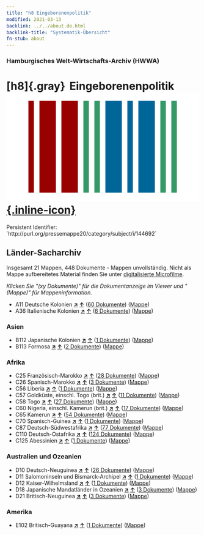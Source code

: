 ```yaml
---
title: "h8 Eingeborenenpolitik"
modified: 2021-03-13
backlink: ../../about.de.html
backlink-title: "Systematik-Übersicht"
fn-stub: about
---
```


### Hamburgisches Welt-Wirtschafts-Archiv (HWWA)

# [h8]{.gray}&#8201; Eingeborenenpolitik &#160; [![Wikidata](/images/Wikidata-logo.svg "Wikidata"){.inline-icon}](http://www.wikidata.org/entity/Q99427895)

<div class="hint">Persistent Identifier: `http://purl.org/pressemappe20/category/subject/i/144692`</div>







## Länder-Sacharchiv




Insgesamt 21 Mappen, 448 Dokumente - Mappen unvollständig.
Nicht als Mappe aufbereitetes Material finden Sie unter [digitalisierte Microfilme](/film/h1_sh.de.html).

_Klicken Sie "(xy Dokumente)" für die Dokumentanzeige im Viewer und "(Mappe)" für Mappeninformation._



- A11 Deutsche Kolonien [**&nearr;**](../../../geo/i/140960/about.de.html "Deutsche Kolonien (alle Mappen)") [**&uarr;**](../../../geo/about.de.html#A11 "Ländersystematik") (<a href="https://pm20.zbw.eu/iiifview/folder/sh/140960,144692" title="über: Deutsche Kolonien : Eingeborenenpolitik" target="_blank">60 Dokumente</a>) ([Mappe](../../../../folder/sh/1409xx/140960/1446xx/144692/about.de.html))
- A36 Italienische Kolonien [**&nearr;**](../../../geo/i/141012/about.de.html "Italienische Kolonien (alle Mappen)") [**&uarr;**](../../../geo/about.de.html#A36 "Ländersystematik") (<a href="https://pm20.zbw.eu/iiifview/folder/sh/141012,144692" title="über: Italienische Kolonien : Eingeborenenpolitik" target="_blank">6 Dokumente</a>) ([Mappe](../../../../folder/sh/1410xx/141012/1446xx/144692/about.de.html))

### Asien

- B112 Japanische Kolonien [**&nearr;**](../../../geo/i/141273/about.de.html "Japanische Kolonien (alle Mappen)") [**&uarr;**](../../../geo/about.de.html#B112 "Ländersystematik") (<a href="https://pm20.zbw.eu/iiifview/folder/sh/141273,144692" title="über: Japanische Kolonien : Eingeborenenpolitik" target="_blank">1 Dokumente</a>) ([Mappe](../../../../folder/sh/1412xx/141273/1446xx/144692/about.de.html))
- B113 Formosa [**&nearr;**](../../../geo/i/141274/about.de.html "Formosa (alle Mappen)") [**&uarr;**](../../../geo/about.de.html#B113 "Ländersystematik") (<a href="https://pm20.zbw.eu/iiifview/folder/sh/141274,144692" title="über: Formosa : Eingeborenenpolitik" target="_blank">2 Dokumente</a>) ([Mappe](../../../../folder/sh/1412xx/141274/1446xx/144692/about.de.html))

### Afrika

- C25 Französisch-Marokko [**&nearr;**](../../../geo/i/141358/about.de.html "Französisch-Marokko (alle Mappen)") [**&uarr;**](../../../geo/about.de.html#C25 "Ländersystematik") (<a href="https://pm20.zbw.eu/iiifview/folder/sh/141358,144692" title="über: Französisch-Marokko : Eingeborenenpolitik" target="_blank">28 Dokumente</a>) ([Mappe](../../../../folder/sh/1413xx/141358/1446xx/144692/about.de.html))
- C26 Spanisch-Marokko [**&nearr;**](../../../geo/i/141359/about.de.html "Spanisch-Marokko (alle Mappen)") [**&uarr;**](../../../geo/about.de.html#C26 "Ländersystematik") (<a href="https://pm20.zbw.eu/iiifview/folder/sh/141359,144692" title="über: Spanisch-Marokko : Eingeborenenpolitik" target="_blank">3 Dokumente</a>) ([Mappe](../../../../folder/sh/1413xx/141359/1446xx/144692/about.de.html))
- C56 Liberia [**&nearr;**](../../../geo/i/141405/about.de.html "Liberia (alle Mappen)") [**&uarr;**](../../../geo/about.de.html#C56 "Ländersystematik") (<a href="https://pm20.zbw.eu/iiifview/folder/sh/141405,144692" title="über: Liberia : Eingeborenenpolitik" target="_blank">1 Dokumente</a>) ([Mappe](../../../../folder/sh/1414xx/141405/1446xx/144692/about.de.html))
- C57 Goldküste, einschl. Togo (brit.) [**&nearr;**](../../../geo/i/141406/about.de.html "Goldküste, einschl. Togo (brit.) (alle Mappen)") [**&uarr;**](../../../geo/about.de.html#C57 "Ländersystematik") (<a href="https://pm20.zbw.eu/iiifview/folder/sh/141406,144692" title="über: Goldküste, einschl. Togo (brit.) : Eingeborenenpolitik" target="_blank">11 Dokumente</a>) ([Mappe](../../../../folder/sh/1414xx/141406/1446xx/144692/about.de.html))
- C58 Togo [**&nearr;**](../../../geo/i/141408/about.de.html "Togo (alle Mappen)") [**&uarr;**](../../../geo/about.de.html#C58 "Ländersystematik") (<a href="https://pm20.zbw.eu/iiifview/folder/sh/141408,144692" title="über: Togo : Eingeborenenpolitik" target="_blank">27 Dokumente</a>) ([Mappe](../../../../folder/sh/1414xx/141408/1446xx/144692/about.de.html))
- C60 Nigeria, einschl. Kamerun (brit.) [**&nearr;**](../../../geo/i/141409/about.de.html "Nigeria, einschl. Kamerun (brit.) (alle Mappen)") [**&uarr;**](../../../geo/about.de.html#C60 "Ländersystematik") (<a href="https://pm20.zbw.eu/iiifview/folder/sh/141409,144692" title="über: Nigeria, einschl. Kamerun (brit.) : Eingeborenenpolitik" target="_blank">17 Dokumente</a>) ([Mappe](../../../../folder/sh/1414xx/141409/1446xx/144692/about.de.html))
- C65 Kamerun [**&nearr;**](../../../geo/i/141410/about.de.html "Kamerun (alle Mappen)") [**&uarr;**](../../../geo/about.de.html#C65 "Ländersystematik") (<a href="https://pm20.zbw.eu/iiifview/folder/sh/141410,144692" title="über: Kamerun : Eingeborenenpolitik" target="_blank">54 Dokumente</a>) ([Mappe](../../../../folder/sh/1414xx/141410/1446xx/144692/about.de.html))
- C70 Spanisch-Guinea [**&nearr;**](../../../geo/i/141412/about.de.html "Spanisch-Guinea (alle Mappen)") [**&uarr;**](../../../geo/about.de.html#C70 "Ländersystematik") (<a href="https://pm20.zbw.eu/iiifview/folder/sh/141412,144692" title="über: Spanisch-Guinea : Eingeborenenpolitik" target="_blank">1 Dokumente</a>) ([Mappe](../../../../folder/sh/1414xx/141412/1446xx/144692/about.de.html))
- C87 Deutsch-Südwestafrika [**&nearr;**](../../../geo/i/141450/about.de.html "Deutsch-Südwestafrika (alle Mappen)") [**&uarr;**](../../../geo/about.de.html#C87 "Ländersystematik") (<a href="https://pm20.zbw.eu/iiifview/folder/sh/141450,144692" title="über: Deutsch-Südwestafrika : Eingeborenenpolitik" target="_blank">77 Dokumente</a>) ([Mappe](../../../../folder/sh/1414xx/141450/1446xx/144692/about.de.html))
- C110 Deutsch-Ostafrika [**&nearr;**](../../../geo/i/141471/about.de.html "Deutsch-Ostafrika (alle Mappen)") [**&uarr;**](../../../geo/about.de.html#C110 "Ländersystematik") (<a href="https://pm20.zbw.eu/iiifview/folder/sh/141471,144692" title="über: Deutsch-Ostafrika : Eingeborenenpolitik" target="_blank">124 Dokumente</a>) ([Mappe](../../../../folder/sh/1414xx/141471/1446xx/144692/about.de.html))
- C125 Abessinien [**&nearr;**](../../../geo/i/141482/about.de.html "Abessinien (alle Mappen)") [**&uarr;**](../../../geo/about.de.html#C125 "Ländersystematik") (<a href="https://pm20.zbw.eu/iiifview/folder/sh/141482,144692" title="über: Abessinien : Eingeborenenpolitik" target="_blank">1 Dokumente</a>) ([Mappe](../../../../folder/sh/1414xx/141482/1446xx/144692/about.de.html))

### Australien und Ozeanien

- D10 Deutsch-Neuguinea [**&nearr;**](../../../geo/i/141601/about.de.html "Deutsch-Neuguinea (alle Mappen)") [**&uarr;**](../../../geo/about.de.html#D10 "Ländersystematik") (<a href="https://pm20.zbw.eu/iiifview/folder/sh/141601,144692" title="über: Deutsch-Neuguinea : Eingeborenenpolitik" target="_blank">26 Dokumente</a>) ([Mappe](../../../../folder/sh/1416xx/141601/1446xx/144692/about.de.html))
- D11 Salomoninseln und Bismarck-Archipel [**&nearr;**](../../../geo/i/141610/about.de.html "Salomoninseln und Bismarck-Archipel (alle Mappen)") [**&uarr;**](../../../geo/about.de.html#D11 "Ländersystematik") (<a href="https://pm20.zbw.eu/iiifview/folder/sh/141610,144692" title="über: Salomoninseln und Bismarck-Archipel : Eingeborenenpolitik" target="_blank">1 Dokumente</a>) ([Mappe](../../../../folder/sh/1416xx/141610/1446xx/144692/about.de.html))
- D12 Kaiser-Wilhelmsland [**&nearr;**](../../../geo/i/141612/about.de.html "Kaiser-Wilhelmsland (alle Mappen)") [**&uarr;**](../../../geo/about.de.html#D12 "Ländersystematik") (<a href="https://pm20.zbw.eu/iiifview/folder/sh/141612,144692" title="über: Kaiser-Wilhelmsland : Eingeborenenpolitik" target="_blank">1 Dokumente</a>) ([Mappe](../../../../folder/sh/1416xx/141612/1446xx/144692/about.de.html))
- D18 Japanische Mandatländer in Ozeanien [**&nearr;**](../../../geo/i/141618/about.de.html "Japanische Mandatländer in Ozeanien (alle Mappen)") [**&uarr;**](../../../geo/about.de.html#D18 "Ländersystematik") (<a href="https://pm20.zbw.eu/iiifview/folder/sh/141618,144692" title="über: Japanische Mandatländer in Ozeanien : Eingeborenenpolitik" target="_blank">3 Dokumente</a>) ([Mappe](../../../../folder/sh/1416xx/141618/1446xx/144692/about.de.html))
- D21 Britisch-Neuguinea [**&nearr;**](../../../geo/i/141620/about.de.html "Britisch-Neuguinea (alle Mappen)") [**&uarr;**](../../../geo/about.de.html#D21 "Ländersystematik") (<a href="https://pm20.zbw.eu/iiifview/folder/sh/141620,144692" title="über: Britisch-Neuguinea : Eingeborenenpolitik" target="_blank">3 Dokumente</a>) ([Mappe](../../../../folder/sh/1416xx/141620/1446xx/144692/about.de.html))

### Amerika

- E102 Britisch-Guayana [**&nearr;**](../../../geo/i/141700/about.de.html "Britisch-Guayana (alle Mappen)") [**&uarr;**](../../../geo/about.de.html#E102 "Ländersystematik") (<a href="https://pm20.zbw.eu/iiifview/folder/sh/141700,144692" title="über: Britisch-Guayana : Eingeborenenpolitik" target="_blank">1 Dokumente</a>) ([Mappe](../../../../folder/sh/1417xx/141700/1446xx/144692/about.de.html))








